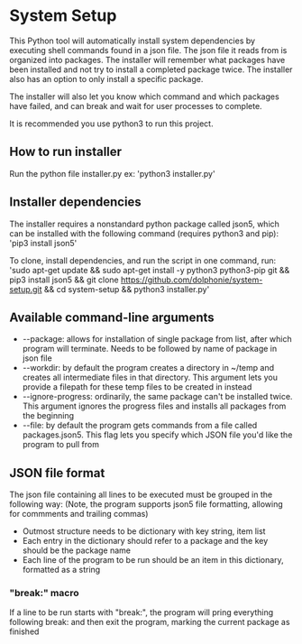 # System Setup
This Python tool will automatically install system dependencies by executing shell commands found in a json file. The json file it reads from is organized into packages. The installer will remember what packages have been installed and not try to install a completed package twice. The installer also has an option to only install a specific package.

The installer will also let you know which command and which packages have failed, and can break and wait for user processes to complete.

It is recommended you use python3 to run this project.

## How to run installer
Run the python file installer.py ex: 'python3 installer.py'

## Installer dependencies
The installer requires a nonstandard python package called json5, which can be installed with the following command (requires python3 and pip): 'pip3 install json5'

To clone, install dependencies, and run the script in one command, run:
'sudo apt-get update && sudo apt-get install -y python3 python3-pip git && pip3 install json5 && git clone https://github.com/dolphonie/system-setup.git && cd system-setup && python3 installer.py'

## Available command-line arguments
- --package: allows for installation of single package from list, after which program will terminate. Needs to be followed by name of package in json file
- --workdir: by default the program creates a directory in ~/temp and creates all intermediate files in that directory. This argument lets you provide a filepath for these temp files to be created in instead
- --ignore-progress: ordinarily, the same package can't be installed twice. This argument ignores the progress files and installs all packages from the beginning
- --file: by default the program gets commands from a file called packages.json5. This flag lets you specify which JSON file you'd like the program to pull from

## JSON file format
The json file containing all lines to be executed must be grouped in the following way: (Note, the program supports json5 file formatting, allowing for commments and trailing commas)

- Outmost structure needs to be dictionary with key string, item list
- Each entry in the dictionary should refer to a package and the key should be the package name
- Each line of the program to be run should be an item in this dictionary, formatted as a string

### "break:" macro
If a line to be run starts with "break:", the program will pring everything following break: and then exit the program, marking the current package as finished
